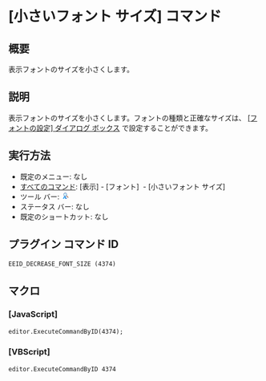 # \[小さいフォント サイズ\] コマンド

## 概要

表示フォントのサイズを小さくします。

## 説明

表示フォントのサイズを小さくします。フォントの種類と正確なサイズは、 [\[フォントの設定\] ダイアログ ボックス](../../dlg/properties/font/index) で設定することができます。

## 実行方法

- 既定のメニュー: なし
- [すべてのコマンド](../../glossary/allcommands): \[表示\] \- \[フォント\]  \- \[小さいフォント サイズ\]
- ツール バー: ![](../../images/decreasefontsize.png)
- ステータス バー: なし
- 既定のショートカット: なし

## プラグイン コマンド ID

```
EEID_DECREASE_FONT_SIZE (4374)
```

## マクロ

### \[JavaScript\]

```
editor.ExecuteCommandByID(4374);
```

### \[VBScript\]

```
editor.ExecuteCommandByID 4374
```
